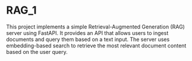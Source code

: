 # RAG_1
This project implements a simple Retrieval-Augmented Generation (RAG) server using FastAPI. It provides an API that allows users to ingest documents and query them based on a text input. The server uses embedding-based search to retrieve the most relevant document content based on the user query.
